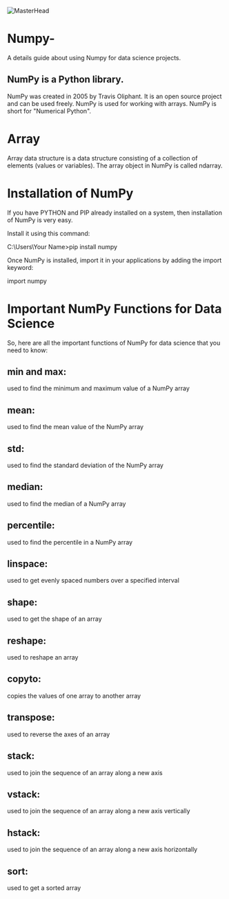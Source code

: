 ![MasterHead](https://static.wixstatic.com/media/a27d24_04a6c40eb8f74f25b8d7052db21e2eb5~mv2.png/v1/fit/w_693%2Ch_352%2Cal_c/file.png)
# Numpy-
A details guide about using Numpy for data science projects.

## NumPy is a Python library.
NumPy was created in 2005 by Travis Oliphant. It is an open source project and can be used freely.
NumPy is used for working with arrays.
NumPy is short for "Numerical Python".
# Array
Array data structure is a data structure consisting of a collection of elements (values or variables).
The array object in NumPy is called ndarray.

# Installation of NumPy

If you have PYTHON and PIP already installed on a system, then installation of NumPy is very easy.

Install it using this command:


C:\Users\Your Name>pip install numpy

Once NumPy is installed, import it in your applications by adding the import keyword:

import numpy

# Important NumPy Functions for Data Science
So, here are all the important functions of NumPy for data science that you need to know:

## min and max: 

 used to find the minimum and maximum value of a NumPy array
## mean: 
 used to find the mean value of the NumPy array
## std:
 used to find the standard deviation of the NumPy array
## median:
 used to find the median of a NumPy array
## percentile:
 used to find the percentile in a NumPy array
## linspace:
  used to get evenly spaced numbers over a specified interval
## shape:
 used to get the shape of an array 
## reshape:
used to reshape an array
## copyto:
 copies the values of one array to another array
## transpose: 
 used to reverse the axes of an array 
## stack: 
 used to join the sequence of an array along a new axis
## vstack:
 used to join the sequence of an array along a new axis vertically
## hstack:
 used to join the sequence of an array along a new axis horizontally
## sort: 
used to get a sorted array
